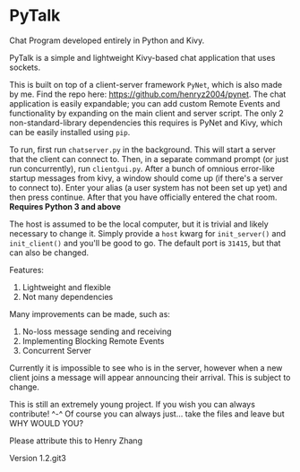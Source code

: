 # PyTalk
Chat Program developed entirely in Python and Kivy.

PyTalk is a simple and lightweight Kivy-based chat application that uses sockets.

This is built on top of a client-server framework `PyNet`, which is also made by me. Find the repo here: https://github.com/henryz2004/pynet. The chat application is easily expandable; you can add custom Remote Events and functionality by expanding on the main client and server script. The only 2 non-standard-library dependencies this requires is PyNet and Kivy, which can be easily installed using `pip`.

To run, first run `chatserver.py` in the background. This will start a server that the client can connect to. Then, in a separate command prompt (or just run concurrently), run `clientgui.py`. After a bunch of omnious error-like startup messages from kivy, a window should come up (if there's a server to connect to). Enter your alias (a user system has not been set up yet) and then press continue. After that you have officially entered the chat room. **Requires Python 3 and above**

The host is assumed to be the local computer, but it is trivial and likely necessary to change it. Simply provide a `host` kwarg for `init_server()` and `init_client()` and you'll be good to go. The default port is `31415`, but that can also be changed.

Features:
  1. Lightweight and flexible
  2. Not many dependencies

Many improvements can be made, such as:
  1. No-loss message sending and receiving
  2. Implementing Blocking Remote Events
  3. Concurrent Server

Currently it is impossible to see who is in the server, however when a new client joins a message will appear announcing their arrival. This is subject to change.

This is still an extremely young project. If you wish you can always contribute! ^-^
Of course you can always just... take the files and leave but WHY WOULD YOU?

Please attribute this to Henry Zhang

Version 1.2.git3
